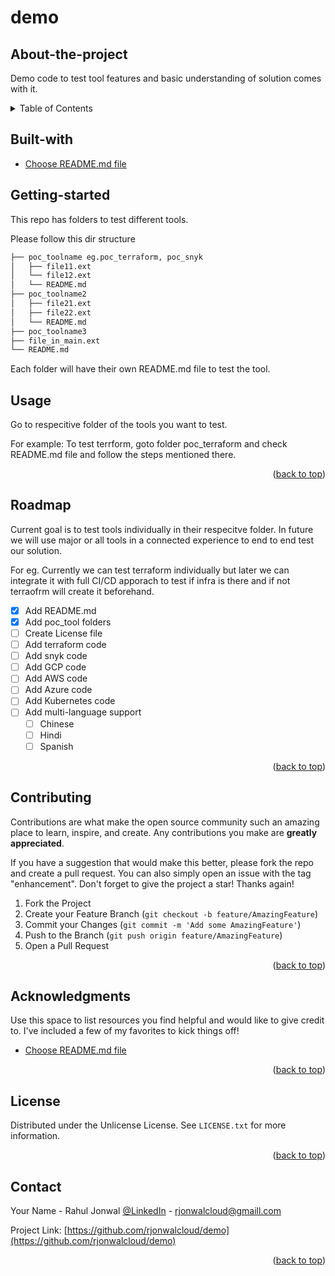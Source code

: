 <a id="readme-top"></a>
# demo

## About-the-project
Demo code to test tool features and basic understanding of solution comes with it.


<!-- TABLE OF CONTENTS -->
<details>
  <summary>Table of Contents</summary>
  <ol>
    <li>
      <a href="#about-the-project">About The Project</a>
      <ul>
        <li><a href="#built-with">Built With</a></li>
      </ul>
    </li>
    <li>
      <a href="#getting-started">Getting Started</a>
      <ul>
        <li><a href="#prerequisites">Prerequisites</a></li>
        <li><a href="#installation">Installation</a></li>
      </ul>
    </li>
    <li><a href="#usage">Usage</a></li>
    <li><a href="#roadmap">Roadmap</a></li>
    <li><a href="#contributing">Contributing</a></li>
    <li><a href="#license">License</a></li>
    <li><a href="#contact">Contact</a></li>
    <li><a href="#acknowledgments">Acknowledgments</a></li>
  </ol>
</details>


<!-- BUILT-WITH -->
## Built-with

* [Choose README.md file](https://github.com/othneildrew/Best-README-Template/blob/main/README.md)


<!-- GETTING_STARTED -->
## Getting-started


This repo has folders to test different tools. 

Please follow this dir structure

```sh
├── poc_toolname eg.poc_terraform, poc_snyk 
│   ├── file11.ext
│   └── file12.ext
│   └── README.md
├── poc_toolname2
│   ├── file21.ext
│   ├── file22.ext
│   └── README.md
├── poc_toolname3
├── file_in_main.ext
└── README.md
```

Each folder will have their own README.md file to test the tool. 



<!-- USAGE -->
## Usage


Go to respecitive folder of the tools you want to test. 

For example: To test terrform, goto folder poc_terraform and check README.md file and follow the steps mentioned there. 

<p align="right">(<a href="#readme-top">back to top</a>)</p>  



<!-- ROADMAP -->
## Roadmap


Current goal is to test tools individually in their respecitve folder. In future we will use major or all tools in a connected experience to end to end test our solution. 

For eg. Currently we can test terraform individually but later we can integrate it with full CI/CD apporach to test if infra is there and if not terraofrm will create it beforehand. 

- [x] Add README.md
- [x] Add poc_tool folders
- [ ] Create License file 
- [ ] Add terraform code
- [ ] Add snyk code
- [ ] Add GCP code
- [ ] Add AWS code
- [ ] Add Azure code
- [ ] Add Kubernetes code
- [ ] Add multi-language support
    - [ ] Chinese
    - [ ] Hindi
    - [ ] Spanish

<p align="right">(<a href="#readme-top">back to top</a>)</p>  



<!-- CONTRIBUTING -->
## Contributing

Contributions are what make the open source community such an amazing place to learn, inspire, and create. Any contributions you make are **greatly appreciated**.

If you have a suggestion that would make this better, please fork the repo and create a pull request. You can also simply open an issue with the tag "enhancement".
Don't forget to give the project a star! Thanks again!

1. Fork the Project
2. Create your Feature Branch (`git checkout -b feature/AmazingFeature`)
3. Commit your Changes (`git commit -m 'Add some AmazingFeature'`)
4. Push to the Branch (`git push origin feature/AmazingFeature`)
5. Open a Pull Request

<p align="right">(<a href="#readme-top">back to top</a>)</p>  



<!-- ACKNOWLEDGMENTS -->
## Acknowledgments

Use this space to list resources you find helpful and would like to give credit to. I've included a few of my favorites to kick things off!
* [Choose README.md file](https://github.com/othneildrew/Best-README-Template/blob/main/README.md)

<p align="right">(<a href="#readme-top">back to top</a>)</p>  



<!-- LICENSE -->
## License

Distributed under the Unlicense License. See `LICENSE.txt` for more information.

<p align="right">(<a href="#readme-top">back to top</a>)</p>  



<!-- CONTACT -->
## Contact

Your Name - Rahul Jonwal [@LinkedIn](https://in.linkedin.com/in/rahuljonwal) - rjonwalcloud@gmaill.com

Project Link: [https://github.com/rjonwalcloud/demo](https://github.com/rjonwalcloud/demo)

<p align="right">(<a href="#readme-top">back to top</a>)</p>  
